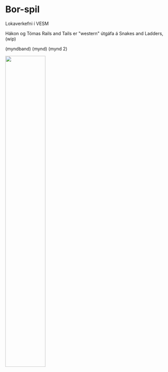 # Bor-spil
Lokaverkefni í VESM

Hákon og Tómas
Rails and Tails er "western" útgáfa á Snakes and Ladders, (wip)

(myndband)
(mynd)
(mynd 2)

<img src="https://files.catbox.moe/mgm43c.svg" width=50% height=auto>
